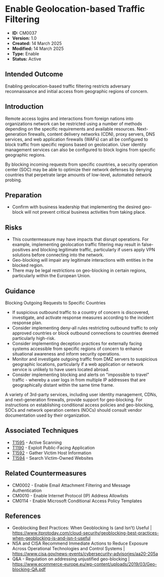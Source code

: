 # Enable Geolocation-based Traffic Filtering

* **ID:** CM0037
* **Version:** 1.0
* **Created:** 14 March 2025
* **Modified:** 14 March 2025
* **Type:** Enable
* **Status:** Active

## Intended Outcome

Enabling geolocation-based traffic filtering restricts adversary
reconnaissance and initial access from geographic regions of concern.

## Introduction

Remote access logins and interactions from foreign nations into organizations network can be restricted using a number of methods depending on the specific requirements and available resources. Next-generation firewalls, content delivery networks (CDN), proxy servers, DNS services, and web application firewalls (WAFs) can all be configured to block traffic from specific regions based on geolocation. User identity management services can also be configured to block logins from specific geographic regions.

By blocking incoming requests from specific countries, a security operation center (SOC) may be able to optimize their network defenses by denying countries that perpetrate large amounts of low-level, automated
network probing.

## Preparation

- Confirm with business leadership that implementing the desired geo-block will not prevent critical business activities from taking place.


## Risks

- This countermeasure may have impacts that disrupt operations. For example, implementing geolocation traffic filtering may result in false-positives and blocking legitimate traffic, particularly if users apply VPN solutions before connecting into the network. 
- Geo-blocking will impair any legitimate interactions with entities in the blocked region.
- There may be legal restrictions on geo-blocking in certain regions, particularly within the European Union.

## Guidance

Blocking Outgoing Requests to Specific Countries

- If suspicious outbound traffic to a country of concern is discovered, investigate, and activate response measures according to the incident response plan.
- Consider implementing deny-all rules restricting outbound traffic to only approved countries or block outbound connections to countries deemed particularly high-risk.
- Consider implementing deception practices for externally facing systems accessible from specific regions of concern to enhance situational awareness and inform security operations.
- Monitor and investigate outgoing traffic from DMZ servers to suspicious geographic locations, particularly if a web application or network service is unlikely to have users located abroad.
- Consider implementing blocking and alerts on "impossible to travel" traffic - whereby a user logs in from multiple IP addresses that are geographically distant within the same time frame.

A variety of 3rd-party services, including user identity management, CDNs, and next-generation firewalls, provide support for geo-blocking. For instructions on establishing conditional access policies and geo-blocking, SOCs and network operation centers (NOCs) should consult vendor documentation used by their organization.  

## Associated Techniques

- [T1595](https://attack.mitre.org/techniques/T1595/) - Active Scanning
- [T1190](https://attack.mitre.org/techniques/T1190) - Exploit Public-Facing Application
- [T1592](https://attack.mitre.org/techniques/T1592) - Gather Victim Host Information
- [T1594](https://attack.mitre.org/techniques/T1594) - Search Victim-Owned Websites

## Related Countermeasures

- CM0002 - Enable Email Attachment Filtering and Message Authentication
- CM0010 - Enable Internet Protocol (IP) Address Allowlists
- CM0114 - Enable Microsoft Conditional Access Policy Templates

## References

- Geoblocking Best Practices: When Geoblocking Is (and Isn’t) Useful | <https://www.itprotoday.com/cloud-security/geoblocking-best-practices-when-geoblocking-is-and-isn-t-useful>
- NSA and CISA Recommend Immediate Actions to Reduce Exposure Across Operational Technologies and Control Systems | <https://www.cisa.gov/news-events/cybersecurity-advisories/aa20-205a>
- Q&A - Regulation on addressing unjustified geo-blocking | <https://www.ecommerce-europe.eu/wp-content/uploads/2019/03/Geo-blocking-QA.pdf>
